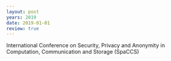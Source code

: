 ```yaml
---
layout: post
years: 2019
date: 2019-01-01
review: true
---
```


International Conference on Security, Privacy and Anonymity in Computation, Communication and Storage (SpaCCS) 
